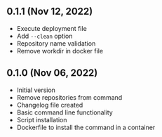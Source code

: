 ## 0.1.1 (Nov 12, 2022)

- Execute deployment file
- Add `--clean` option
- Repository name validation
- Remove workdir in docker file

## 0.1.0 (Nov 06, 2022)

- Initial version
- Remove repositories from command
- Changelog file created
- Basic command line functionality
- Script installation
- Dockerfile to install the command in a container
